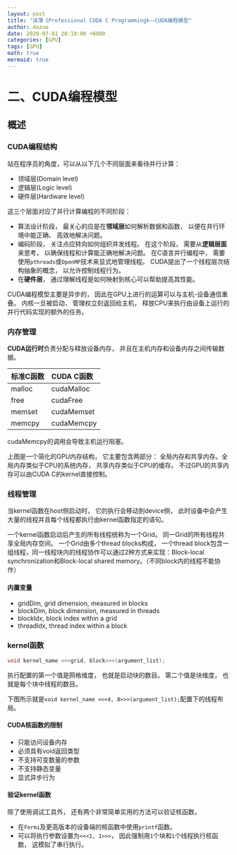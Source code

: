 ```yaml
---
layout: post
title: "读薄《Professional CUDA C Programming》——CUDA编程模型"
author: dazuo
date: 2020-07-01 20:19:00 +0800
categories: [GPU]
tags: [GPU]
math: true
mermaid: true
---
```


# 二、CUDA编程模型

## 概述

### CUDA编程结构

站在程序员的角度，可以从以下几个不同层面来看待并行计算：

- 领域层(Domain level)
- 逻辑层(Logic level)
- 硬件层(Hardware level)

这三个层面对应了并行计算编程的不同阶段：

- 算法设计阶段， 最关心的应是在**领域层**如何解析数据和函数， 以便在并行环境中能正确、 高效地解决问题。 
- 编码阶段， 关注点应转向如何组织并发线程。 在这个阶段， 需要从**逻辑层面**来思考， 以确保线程和计算能正确地解决问题。 在C语言并行编程中， 需要使用`pthreads`或`OpenMP`技术来显式地管理线程。 CUDA提出了一个线程层次结构抽象的概念， 以允许控制线程行为。 
- 在**硬件层**， 通过理解线程是如何映射到核心可以帮助提高其性能。



CUDA编程模型主要是异步的， 因此在GPU上进行的运算可以与主机-设备通信重叠。 内核一旦被启动， 管理权立刻返回给主机， 释放CPU来执行由设备上运行的并行代码实现的额外的任务。 


### 内存管理

**CUDA运行时**负责分配与释放设备内存， 并且在主机内存和设备内存之间传输数据。

| 标准C函数 | CUDA C函数 |
| :------- | :--------- |
|  malloc   | cudaMalloc |
|   free    |   cudaFree |
|  memset   | cudaMemset |
|  memcpy   | cudaMemcpy |

cudaMemcpy的调用会导致主机运行阻塞。 


上图是一个简化的GPU内存结构， 它主要包含两部分： 全局内存和共享内存。全局内存类似于CPU的系统内存， 共享内存类似于CPU的缓存。 不过GPU的共享内存可以由CUDA C的kernel直接控制。



### 线程管理

当kernel函数在host侧启动时， 它的执行会移动到device侧， 此时设备中会产生大量的线程并且每个线程都执行由kernel函数指定的语句。


一个kernel函数启动后产生的所有线程统称为一个Grid。 同一Grid的所有线程共享全局内存空间。 一个Grid由多个thread blocks构成， 一个thread block包含一组线程，同一线程块内的线程协作可以通过2种方式来实现：Block-local synchronization和Block-local shared memory。（不同block内的线程不能协作）



#### 内置变量

- gridDim, grid dimension, measured in blocks
- blockDim, block dimension, measured in threads
- blockIdx, block index within a grid
- threadIdx, thread index within a block



### kernel函数

```cpp
void kernel_name <<<grid, block>>>(argument_list);
```

执行配置的第一个值是网格维度， 也就是启动块的数目。 第二个值是块维度， 也就是每个块中线程的数目。

下图所示就是`void kernel_name <<<4, 8>>>(argument_list);`配置下的线程布局。


#### CUDA核函数的限制

- 只能访问设备内存
- 必须具有void返回类型
- 不支持可变数量的参数
- 不支持静态变量
- 显式异步行为



#### 验证kernel函数

除了使用调试工具外， 还有两个非常简单实用的方法可以验证核函数。

- 在`Fermi`及更高版本的设备端的核函数中使用`printf`函数。
- 可以将执行参数设置为`<<<1, 1>>>`， 因此强制用`1`个块和`1`个线程执行核函数， 这模拟了串行执行。

